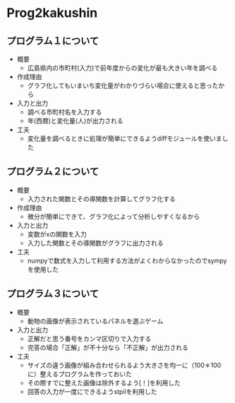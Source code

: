 # Prog2kakushin
## プログラム１について  
- 概要
  - 広島県内の市町村(入力)で前年度からの変化が最も大きい年を調べる
- 作成理由
  - グラフ化してもいまいち変化量がわかりづらい場合に使えると思ったから
- 入力と出力
  - 調べる市町村名を入力する
  - 年(西暦)と変化量(人)が出力される
- 工夫
  - 変化量を調べるときに処理が簡単にできるようdiffモジュールを使いました
## プログラム２について  
- 概要
  - 入力された関数とその導関数を計算してグラフ化する
- 作成理由
  - 微分が簡単にできて、グラフ化によって分析しやすくなるから
- 入力と出力
  - 変数がxの関数を入力
  - 入力した関数とその導関数がグラフに出力される
- 工夫
  - numpyで数式を入力して利用する方法がよくわからなかったのでsympyを使用した
## プログラム３について
- 概要
  - 動物の画像が表示されているパネルを選ぶゲーム
- 入力と出力
  - 正解だと思う番号をカンマ区切りで入力する
  - 完答の場合「正解」が不十分なら「不正解」が出力される
- 工夫
  - サイズの違う画像が組み合わせられるよう大きさを均一に（100＊100に）整えるプログラムを作っておいた
  - その際すでに整えた画像は除外するよう[！]を利用した
  - 回答の入力が一度にできるようstpilを利用した
